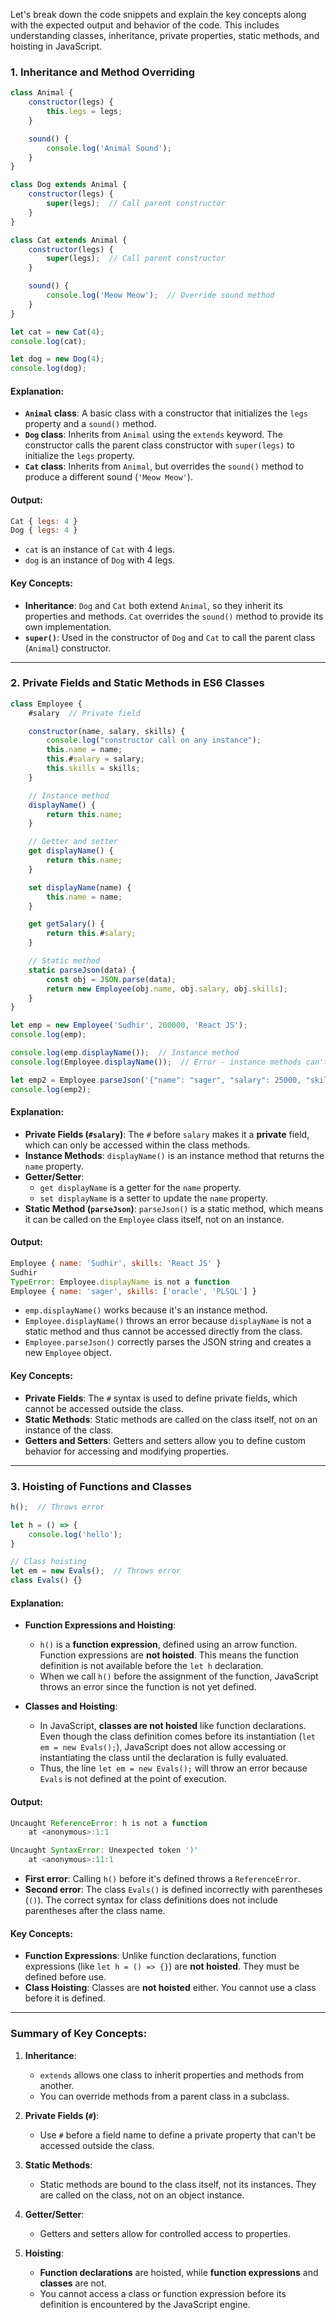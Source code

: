 Let's break down the code snippets and explain the key concepts along with the expected output and behavior of the code. This includes understanding classes, inheritance, private properties, static methods, and hoisting in JavaScript.

### 1. **Inheritance and Method Overriding**

```javascript
class Animal {
    constructor(legs) {
        this.legs = legs;
    }

    sound() {
        console.log('Animal Sound');
    }
}

class Dog extends Animal {
    constructor(legs) {
        super(legs);  // Call parent constructor
    }
}

class Cat extends Animal {
    constructor(legs) {
        super(legs);  // Call parent constructor
    }

    sound() {
        console.log('Meow Meow');  // Override sound method
    }
}

let cat = new Cat(4);
console.log(cat);

let dog = new Dog(4);
console.log(dog);
```

#### Explanation:
- **`Animal` class**: A basic class with a constructor that initializes the `legs` property and a `sound()` method.
- **`Dog` class**: Inherits from `Animal` using the `extends` keyword. The constructor calls the parent class constructor with `super(legs)` to initialize the `legs` property.
- **`Cat` class**: Inherits from `Animal`, but overrides the `sound()` method to produce a different sound (`'Meow Meow'`).

#### Output:
```javascript
Cat { legs: 4 }
Dog { legs: 4 }
```
- `cat` is an instance of `Cat` with 4 legs.
- `dog` is an instance of `Dog` with 4 legs.

#### Key Concepts:
- **Inheritance**: `Dog` and `Cat` both extend `Animal`, so they inherit its properties and methods. `Cat` overrides the `sound()` method to provide its own implementation.
- **`super()`**: Used in the constructor of `Dog` and `Cat` to call the parent class (`Animal`) constructor.

---

### 2. **Private Fields and Static Methods in ES6 Classes**

```javascript
class Employee {
    #salary  // Private field

    constructor(name, salary, skills) {
        console.log("constructor call on any instance");
        this.name = name;
        this.#salary = salary;
        this.skills = skills;
    }

    // Instance method
    displayName() {
        return this.name;
    }

    // Getter and setter
    get displayName() {
        return this.name;
    }

    set displayName(name) {
        this.name = name;
    }

    get getSalary() {
        return this.#salary;
    }

    // Static method
    static parseJson(data) {
        const obj = JSON.parse(data);
        return new Employee(obj.name, obj.salary, obj.skills);
    }
}

let emp = new Employee('Sudhir', 200000, 'React JS');
console.log(emp);

console.log(emp.displayName());  // Instance method
console.log(Employee.displayName());  // Error - instance methods can't be accessed on class directly

let emp2 = Employee.parseJson('{"name": "sager", "salary": 25000, "skills": ["oracle", "PLSQL"]}');
console.log(emp2);
```

#### Explanation:
- **Private Fields (`#salary`)**: The `#` before `salary` makes it a **private** field, which can only be accessed within the class methods.
- **Instance Methods**: `displayName()` is an instance method that returns the `name` property.
- **Getter/Setter**: 
  - `get displayName` is a getter for the `name` property.
  - `set displayName` is a setter to update the `name` property.
- **Static Method (`parseJson`)**: `parseJson()` is a static method, which means it can be called on the `Employee` class itself, not on an instance.

#### Output:
```javascript
Employee { name: 'Sudhir', skills: 'React JS' }
Sudhir
TypeError: Employee.displayName is not a function
Employee { name: 'sager', skills: ['oracle', 'PLSQL'] }
```
- `emp.displayName()` works because it's an instance method.
- `Employee.displayName()` throws an error because `displayName` is not a static method and thus cannot be accessed directly from the class.
- `Employee.parseJson()` correctly parses the JSON string and creates a new `Employee` object.

#### Key Concepts:
- **Private Fields**: The `#` syntax is used to define private fields, which cannot be accessed outside the class.
- **Static Methods**: Static methods are called on the class itself, not on an instance of the class.
- **Getters and Setters**: Getters and setters allow you to define custom behavior for accessing and modifying properties.

---

### 3. **Hoisting of Functions and Classes**

```javascript
h();  // Throws error

let h = () => {
    console.log('hello');
}

// Class hoisting
let em = new Evals();  // Throws error
class Evals() {}
```

#### Explanation:
- **Function Expressions and Hoisting**:
  - `h()` is a **function expression**, defined using an arrow function. Function expressions are **not hoisted**. This means the function definition is not available before the `let h` declaration.
  - When we call `h()` before the assignment of the function, JavaScript throws an error since the function is not yet defined.

- **Classes and Hoisting**:
  - In JavaScript, **classes are not hoisted** like function declarations. Even though the class definition comes before its instantiation (`let em = new Evals();`), JavaScript does not allow accessing or instantiating the class until the declaration is fully evaluated.
  - Thus, the line `let em = new Evals();` will throw an error because `Evals` is not defined at the point of execution.

#### Output:
```javascript
Uncaught ReferenceError: h is not a function
    at <anonymous>:1:1

Uncaught SyntaxError: Unexpected token ')'
    at <anonymous>:11:1
```
- **First error**: Calling `h()` before it's defined throws a `ReferenceError`.
- **Second error**: The class `Evals()` is defined incorrectly with parentheses (`()`). The correct syntax for class definitions does not include parentheses after the class name.

#### Key Concepts:
- **Function Expressions**: Unlike function declarations, function expressions (like `let h = () => {}`) are **not hoisted**. They must be defined before use.
- **Class Hoisting**: Classes are **not hoisted** either. You cannot use a class before it is defined.

---

### Summary of Key Concepts:

1. **Inheritance**:
   - `extends` allows one class to inherit properties and methods from another.
   - You can override methods from a parent class in a subclass.
   
2. **Private Fields (`#`)**:
   - Use `#` before a field name to define a private property that can't be accessed outside the class.
   
3. **Static Methods**:
   - Static methods are bound to the class itself, not its instances. They are called on the class, not on an object instance.

4. **Getter/Setter**:
   - Getters and setters allow for controlled access to properties.

5. **Hoisting**:
   - **Function declarations** are hoisted, while **function expressions** and **classes** are not.
   - You cannot access a class or function expression before its definition is encountered by the JavaScript engine.